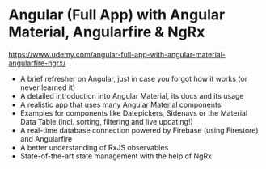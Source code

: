 # Angular (Full App) with Angular Material, Angularfire & NgRx

https://www.udemy.com/angular-full-app-with-angular-material-angularfire-ngrx/

- A brief refresher on Angular, just in case you forgot how it works (or never learned it)
- A detailed introduction into Angular Material, its docs and its usage
- A realistic app that uses many Angular Material components
- Examples for components like Datepickers, Sidenavs or the Material Data Table (incl. sorting, filtering and live updating!)
- A real-time database connection powered by Firebase (using Firestore) and Angularfire
- A better understanding of RxJS observables
- State-of-the-art state management with the help of NgRx